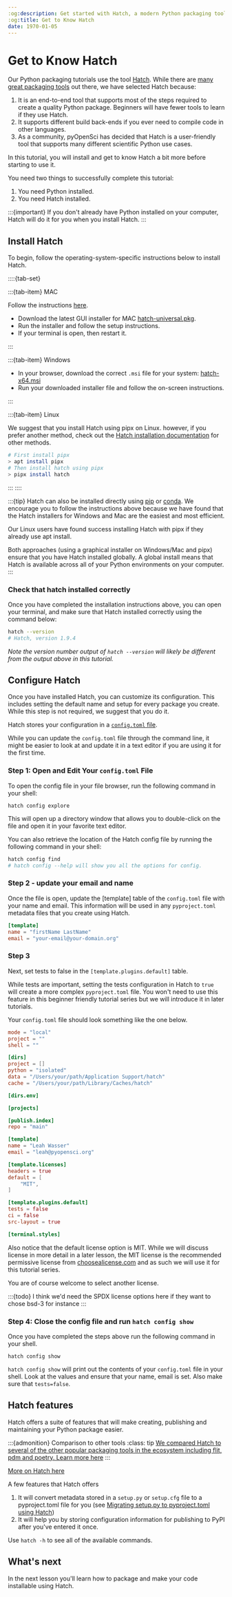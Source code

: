 ```yaml
---
:og:description: Get started with Hatch, a modern Python packaging tool. This lesson introduces Hatch’s features and shows how it simplifies environment management, project scaffolding, and building your package.
:og:title: Get to Know Hatch
date: 1970-01-05
---
```


# Get to Know Hatch

Our Python packaging tutorials use the tool
[Hatch](https://hatch.pypa.io/latest/). While there are [many great packaging
tools](/package-structure-code/python-package-build-tools) out there, we have
selected Hatch because:

1. It is an end-to-end tool that supports most of the steps required to create
   a quality Python package. Beginners will have fewer tools to learn if they
   use Hatch.
2. It supports different build back-ends if you ever need to compile code in
   other languages.
3. As a community, pyOpenSci has decided that Hatch is a user-friendly tool that
   supports many different scientific Python use cases.

In this tutorial, you will install and get to know Hatch a bit more before
starting to use it.

You need two things to successfully complete this tutorial:

1. You need Python installed.
2. You need Hatch installed.

:::{important}
If you don't already have Python installed on your computer, Hatch will do it
for you when you install Hatch.
:::

## Install Hatch

To begin, follow the operating-system-specific instructions below to install
Hatch.

::::{tab-set}

:::{tab-item} MAC

Follow the instructions [here](https://hatch.pypa.io/latest/install/#installers).

* Download the latest GUI installer for MAC [hatch-universal.pkg](https://github.com/pypa/hatch/releases/latest/download/hatch-universal.pkg).
* Run the installer and follow the setup instructions.
* If your terminal is open, then restart it.

:::

:::{tab-item} Windows

* In your browser, download the correct `.msi` file for your system:
[hatch-x64.msi](https://github.com/pypa/hatch/releases/latest/download/hatch-x64.msi)
* Run your downloaded installer file and follow the on-screen instructions.

:::

:::{tab-item} Linux

We suggest that you install Hatch using pipx on Linux.
however, if you prefer another method, check out the [Hatch installation documentation](https://hatch.pypa.io/latest/install/) for other methods.

```bash
# First install pipx
> apt install pipx
# Then install hatch using pipx
> pipx install hatch
```

:::
::::

:::{tip}
Hatch can also be installed directly using [pip](https://hatch.pypa.io/latest/install/#pip) or [conda](https://hatch.pypa.io/latest/install/#conda). We encourage you to
follow the instructions above because we have found that the Hatch installers
for Windows and Mac are the easiest and most efficient.

Our Linux users have found success installing Hatch with pipx if they already
use apt install.

Both approaches (using a graphical installer on Windows/Mac and pipx) ensure
that you have Hatch installed globally. A global install means that Hatch is
available across all of your Python environments on your computer.
:::

### Check that hatch installed correctly

Once you have completed the installation instructions above, you can open your
terminal, and make sure that Hatch installed correctly using the command below:

```bash
hatch --version
# Hatch, version 1.9.4
```

*Note the version number output of `hatch --version` will likely  be
different from the output above in this tutorial.*

## Configure Hatch

Once you have installed Hatch, you can customize its configuration. This
includes setting the default name and setup for every package you create. While
this step is not required, we suggest that you do it.

Hatch stores your configuration in a [`config.toml` file](https://hatch.pypa.io/latest/config/project-templates/).

While you can update the `config.toml` file through the command line, it might
be easier to look at and update it in a text editor if you are using it for the
first time.

### Step 1: Open and Edit Your `config.toml` File

To open the config file in your file browser, run the following command in your
shell:

`hatch config explore`

This will open up a directory window that allows you to double-click on the file
and open it in your favorite text editor.

You can also retrieve the location of the Hatch config file by running the
following command in your shell:

```bash
hatch config find
# hatch config --help will show you all the options for config.
```

### Step 2 - update your email and name

Once the file is open, update the [template] table of the `config.toml` file
with your name and email. This information will be used in any `pyproject.toml`
metadata files that you create using Hatch.

```toml
[template]
name = "firstName LastName"
email = "your-email@your-domain.org"
```

### Step 3

Next, set tests to false in the `[template.plugins.default]` table.

While tests are important, setting the tests configuration in Hatch
to `true` will create a more complex `pyproject.toml` file. You won't
need to use this feature in this beginner friendly tutorial series
but we will introduce it in later tutorials.

Your `config.toml` file should look something like the one below.

```toml
mode = "local"
project = ""
shell = ""

[dirs]
project = []
python = "isolated"
data = "/Users/your/path/Application Support/hatch"
cache = "/Users/your/path/Library/Caches/hatch"

[dirs.env]

[projects]

[publish.index]
repo = "main"

[template]
name = "Leah Wasser"
email = "leah@pyopensci.org"

[template.licenses]
headers = true
default = [
    "MIT",
]

[template.plugins.default]
tests = false
ci = false
src-layout = true

[terminal.styles]
```

Also notice that the default license option is MIT. While we will discuss
license in more detail in a later lesson, the MIT license is the
recommended permissive license from
[choosealicense.com](https://www.choosealicense.com) and as such we will
use it for this tutorial series.

You are of course welcome to select another license.

:::{todo}
I think we'd need the SPDX license options here if they want to chose bsd-3 for instance
:::

### Step 4: Close the config file and run `hatch config show`

Once you have completed the steps above run the following command in your shell.

`hatch config show`

`hatch config show` will print out the contents of your `config.toml` file in
your shell. Look at the values and ensure that your name, email is set. Also
make sure that `tests=false`.

## Hatch features

Hatch offers a suite of features that will make creating, publishing
and maintaining your Python package easier.

:::{admonition} Comparison to other tools
:class: tip
[We compared Hatch to several of the other popular packaging tools in the ecosystem including flit, pdm and poetry. Learn more here](package-features)
:::

[More on Hatch here](hatch)

A few features that Hatch offers

1. It will convert metadata stored in a `setup.py` or `setup.cfg` file to a pyproject.toml file for you (see [Migrating setup.py to pyproject.toml using Hatch](setup-py-to-pyproject-toml.md
))
2. It will help you by storing configuration information for publishing to PyPI after you've entered it once.

Use `hatch -h` to see all of the available commands.

## What's next

In the next lesson you'll learn how to package and make your code installable using Hatch.
